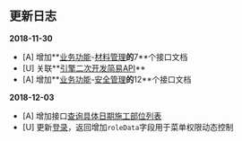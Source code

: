 ## 更新日志

**2018-11-30**

* [A] 增加**[业务功能](api/business/README.md)-[材料管理](api/business/MaterialMng/README.md)**的**7**个接口文档
* [U] 关联**[引擎二次开发简易API](api/other/README.md)**
* [A] 增加**[业务功能](api/business/README.md)-[安全管理](api/business/SafeWork/README.md)**的**12**个接口文档

**2018-12-03**

* [A] 增加接口[查询具体日期施工部位列表](api/business/Progress/GetconstructionSites.md)
* [U] 更新[登录](api/login/login.md)，返回增加`roleData`字段用于菜单权限动态控制